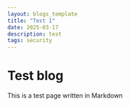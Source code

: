 ```yaml
---
layout: blogs_template
title: "Test 1"
date: 2025-03-17
description: test
tags: security
---
```

# Test blog

This is a test page written in Markdown
